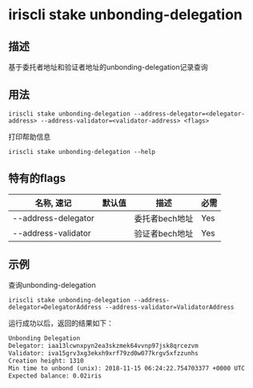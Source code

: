# iriscli stake unbonding-delegation

## 描述

基于委托者地址和验证者地址的unbonding-delegation记录查询

## 用法

```
iriscli stake unbonding-delegation --address-delegator=<delegator-address> --address-validator=<validator-address> <flags>
```

打印帮助信息
```
iriscli stake unbonding-delegation --help
```

## 特有的flags

| 名称, 速记           | 默认值                     | 描述                                                                 | 必需     |
| ------------------- | -------------------------- | ------------------------------------------------------------------- | -------- |
| --address-delegator |                            | 委托者bech地址                                              | Yes      |
| --address-validator |                            | 验证者bech地址                                             | Yes      |

## 示例

查询unbonding-delegation
```
iriscli stake unbonding-delegation --address-delegator=DelegatorAddress --address-validator=ValidatorAddress
```

运行成功以后，返回的结果如下：
```txt
Unbonding Delegation
Delegator: iaa13lcwnxpyn2ea3skzmek64vvnp97jsk8qrcezvm
Validator: iva15grv3xg3ekxh9xrf79zd0w077krgv5xfzzunhs
Creation height: 1310
Min time to unbond (unix): 2018-11-15 06:24:22.754703377 +0000 UTC
Expected balance: 0.02iris
```
